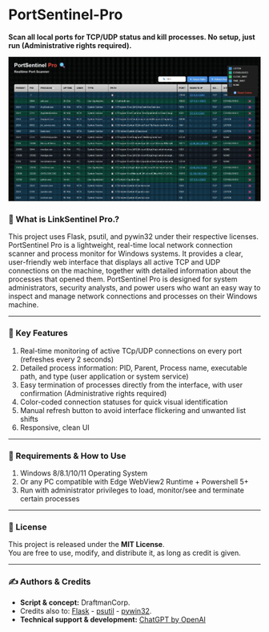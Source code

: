 # PortSentinel-Pro
**Scan all local ports for TCP/UDP status and kill processes. No setup, just run (Administrative rights required).**

![Preview](https://github.com/DraftmanCorp/PortSentinel-Pro/blob/main/Preview/1.0.0.jpg)

### 🧠 What is LinkSentinel Pro.?

This project uses Flask, psutil, and pywin32 under their respective licenses.
PortSentinel Pro is a lightweight, real-time local network connection scanner and process monitor for Windows systems.
It provides a clear, user-friendly web interface that displays all active TCP and UDP connections on the machine, together with detailed information about the processes that opened them. PortSentinel Pro is designed for system administrators, security analysts, and power users who want an easy way to inspect and manage network connections and processes on their Windows machine.

---

### 📝 Key Features
1. Real-time monitoring of active TCp/UDP connections on every port (refreshes every 2 seconds)
2. Detailed process information: PID, Parent, Process name, executable path, and type (user application or system service)
3. Easy termination of processes directly from the interface, with user confirmation (Administrative rights required)
4. Color-coded connection statuses for quick visual identification
5. Manual refresh button to avoid interface flickering and unwanted list shifts
6. Responsive, clean UI

---

### 🚀 Requirements & How to Use
1. Windows 8/8.1/10/11 Operating System
2. Or any PC compatible with Edge WebView2 Runtime + Powershell 5+
3. Run with administrator privileges to load, monitor/see and terminate certain processes

---

### 📄 License
This project is released under the **MIT License**.  
You are free to use, modify, and distribute it, as long as credit is given.

---

### ✍️ Authors & Credits
- **Script & concept:** DraftmanCorp.
- Credits also to: [Flask](https://palletsprojects.com/p/flask/) - [psutil](https://github.com/giampaolo/psutil) - [pywin32](https://github.com/mhammond/pywin32).
- **Technical support & development:** [ChatGPT by OpenAI](https://openai.com/chatgpt)
